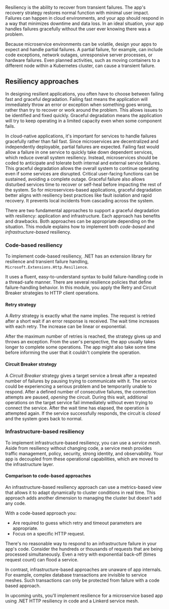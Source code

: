 Resiliency is the ability to recover from transient failures. The app's recovery strategy restores normal function with minimal user impact. Failures can happen in cloud environments, and your app should respond in a way that minimizes downtime and data loss. In an ideal situation, your app handles failures gracefully without the user ever knowing there was a problem.

Because microservice environments can be volatile, design your apps to expect and handle partial failures. A partial failure, for example,  can include code exceptions, network outages, unresponsive server processes, or hardware failures. Even planned activities, such as moving containers to a different node within a Kubernetes cluster, can cause a transient failure.

## Resiliency approaches

In designing resilient applications, you often have to choose between failing fast and graceful degradation. Failing fast means the application will immediately throw an error or exception when something goes wrong, rather than try to recover or work around the problem. This allows issues to be identified and fixed quickly. Graceful degradation means the application will try to keep operating in a limited capacity even when some component fails.

In cloud-native applications, it's important for services to handle failures gracefully rather than fail fast. Since microservices are decentralized and independently deployable, partial failures are expected. Failing fast would allow a failure in one service to quickly take down dependent services, which reduce overall system resiliency. Instead, microservices should be coded to anticipate and tolerate both internal and external service failures. This graceful degradation allows the overall system to continue operating even if some services are disrupted. Critical user-facing functions can be sustained, avoiding a complete outage. Graceful failure also allows disturbed services time to recover or self-heal before impacting the rest of the system. So for microservices-based applications, graceful degradation better aligns with resiliency best practices like fault isolation and rapid recovery. It prevents local incidents from cascading across the system.

There are two fundamental approaches to support a graceful degradation with resiliency: application and infrastructure. Each approach has benefits and drawbacks. Both approaches can be appropriate depending on the situation. This module explains how to implement both *code-based* and *infrastructure-based* resiliency.

### Code-based resiliency

To implement code-based resiliency, .NET has an extension library for resilience and transient failure handling, `Microsoft.Extensions.Http.Resilience`.

It uses a fluent, easy-to-understand syntax to build failure-handling code in a thread-safe manner. There are several resilience policies that define failure-handling behavior. In this module, you apply the Retry and Circuit Breaker strategies to HTTP client operations.

#### Retry strategy

A *Retry* strategy is exactly what the name implies. The request is retried after a short wait if an error response is received. The wait time increases with each retry. The increase can be linear or exponential.

After the maximum number of retries is reached, the strategy gives up and throws an exception. From the user's perspective, the app usually takes longer to complete some operations. The app might also take some time before informing the user that it couldn't complete the operation.

#### Circuit Breaker strategy

A *Circuit Breaker* strategy gives a target service a break after a repeated number of failures by pausing trying to communicate with it. The service could be experiencing a serious problem and be temporarily unable to respond. After a defined number of consecutive failures, the connection attempts are paused, *opening* the circuit. During this wait, additional operations on the target service fail immediately without even trying to connect the service. After the wait time has elapsed, the operation is attempted again. If the service successfully responds, the circuit is *closed* and the system goes back to normal.

### Infrastructure-based resiliency

To implement infrastructure-based resiliency, you can use a *service mesh*. Aside from resiliency without changing code, a service mesh provides traffic management, policy, security, strong identity, and observability. Your app is decoupled from these operational capabilities, which are moved to the infrastructure layer.

#### Comparison to code-based approaches

An infrastructure-based resiliency approach can use a metrics-based view that allows it to adapt dynamically to cluster conditions in real time. This approach adds another dimension to managing the cluster but doesn't add any code.

With a code-based approach you:

* Are required to guess which retry and timeout parameters are appropriate.
* Focus on a specific HTTP request.

There's no reasonable way to respond to an infrastructure failure in your app's code. Consider the hundreds or thousands of requests that are being processed simultaneously. Even a retry with exponential back-off (times request count) can flood a service.

In contrast, infrastructure-based approaches are unaware of app internals. For example, complex database transactions are invisible to service meshes. Such transactions can only be protected from failure with a code based approach.

In upcoming units, you'll implement resilience for a microservice based app using .NET HTTP resiliency in code and a Linkerd service mesh.

